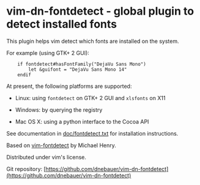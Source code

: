 vim-dn-fontdetect - global plugin to detect installed fonts
===========================================================

This plugin helps vim detect which fonts are installed on the system.

For example (using GTK+ 2 GUI):
```vim
    if fontdetect#hasFontFamily("DejaVu Sans Mono")
        let &guifont = "DejaVu Sans Mono 14"
    endif
```

At present, the following platforms are supported:

* Linux: using `fontdetect` on GTK+ 2 GUI and `xlsfonts` on X11

* Windows: by querying the registry

* Mac OS X: using a python interface to the Cocoa API

See documentation in [doc/fontdetect.txt](doc/fontdetect.txt) for installation instructions.

Based on [vim-fontdetect](https://github.com/drmikehenry/vim-fontdetect) by Michael Henry.

Distributed under vim's license.

Git repository: [https://github.com/dnebauer/vim-dn-fontdetect](https://github.com/dnebauer/vim-dn-fontdetect)
